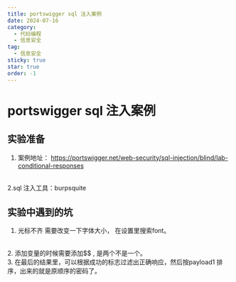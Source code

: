 ```yaml
---
title: portswigger sql 注入案例
date: 2024-07-16
category:
  - 代码编程
  - 信息安全
tag:
  - 信息安全
sticky: true
star: true
order: -1
---
```


# portswigger sql 注入案例

## 实验准备
1. 案例地址：  https://portswigger.net/web-security/sql-injection/blind/lab-conditional-responses
<br>
2.sql 注入工具：burpsquite

## 实验中遇到的坑
1. 光标不齐
需要改变一下字体大小， 在设置里搜索font。
<br>
2. 添加变量的时候需要添加$$ , 是两个不是一个。
<br>
3. 在最后的结果里，可以根据成功的标志过滤出正确响应，然后按payload1 排序，出来的就是原顺序的密码了。